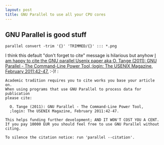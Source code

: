 ```yaml
---
layout: post
title: GNU Parallel to use all your CPU cores
---
```


## GNU Parallel is good stuff

```parallel convert -trim '{}' 'TRIMMED/{}' ::: *.png```

I think this default "don't forget to cite" message is hilarious but anyhow [I am happy to cite the GNU parallel Usenix paper aka O. Tange (2011): GNU Parallel - The Command-Line Power Tool,;login: The USENIX Magazine, February 2011:42-47.](https://www.usenix.org/system/files/login/articles/105438-Tange.pdf) :-)! :

```
Academic tradition requires you to cite works you base your article on.
When using programs that use GNU Parallel to process data for publication
please cite:

  O. Tange (2011): GNU Parallel - The Command-Line Power Tool,
  ;login: The USENIX Magazine, February 2011:42-47.

This helps funding further development; AND IT WON'T COST YOU A CENT.
If you pay 10000 EUR you should feel free to use GNU Parallel without citing.

To silence the citation notice: run 'parallel --citation'.
```




